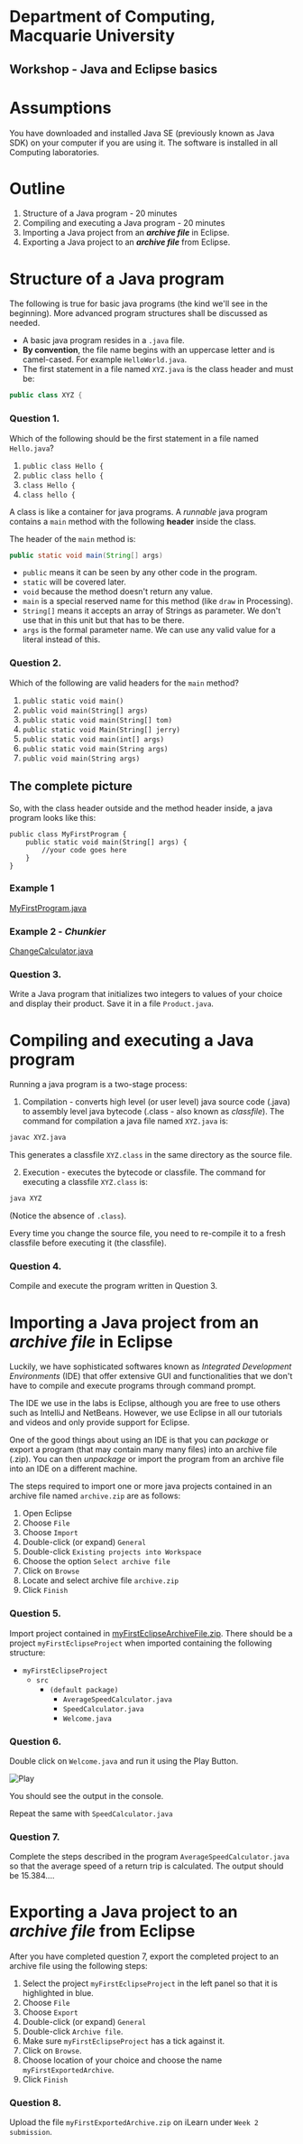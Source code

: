 # Department of Computing, Macquarie University
## Workshop - Java and Eclipse basics

# Assumptions

You have downloaded and installed Java SE (previously known as Java SDK) on your computer if you are using it. The software is installed in all Computing laboratories.

# Outline 

1. Structure of a Java program - 20 minutes
2. Compiling and executing a Java program - 20 minutes
4. Importing a Java project from an ***archive file*** in Eclipse.
5. Exporting a Java project to an ***archive file*** from Eclipse.

# Structure of a Java program

The following is true for basic java programs (the kind we'll see in the beginning). More advanced program structures shall be discussed as needed.

- A basic java program resides in a `.java` file. 
- **By convention**, the file name begins with an uppercase letter and is camel-cased. For example `HelloWorld.java`.
- The first statement in a file named `XYZ.java` is the class header and must be:
		
```java
public class XYZ {
```

### Question 1.

Which of the following should be the first statement in a file named `Hello.java`?
	
1. `public class Hello {` 
2. `public class hello {`
3. `class Hello {`
4. `class hello {`


A class is like a container for java programs. A *runnable* java program contains a `main` method with the following **header** inside the class.

The header of the `main` method is:

```java
public static void main(String[] args)
```

- `public` means it can be seen by any other code in the program.
- `static` will be covered later.
- `void` because the method doesn't return any value.
- `main` is a special reserved name for this method (like `draw` in Processing).
- `String[]` means it accepts an array of Strings as parameter. We don't use that in this unit but that has to be there.
- `args` is the formal parameter name. We can use any valid value for a literal instead of this.

### Question 2.

Which of the following are valid headers for the `main` method?
	
1. `public static void main()`
2. `public void main(String[] args)`
3. `public static void main(String[] tom)`
4. `public static void Main(String[] jerry)`
5. `public static void main(int[] args)`
6. `public static void main(String args)`
7. `public void main(String args)`

## The complete picture

So, with the class header outside and the method header inside, a java program looks like this:

```
public class MyFirstProgram {
	public static void main(String[] args) {
		//your code goes here
	}
}
```

### Example 1

[MyFirstProgram.java](./codes/MyFirstProgram.java)

### Example 2 - *Chunkier*

[ChangeCalculator.java](./codes/ChangeCalculator.java)

### Question 3.

Write a Java program that initializes two integers to values of your choice and display their product. Save it in a file `Product.java`.


# Compiling and executing a Java program

Running a java program is a two-stage process:

1. Compilation - converts high level (or user level) java source code (.java) to assembly level java bytecode (.class - also known as *classfile*). The command for compilation a java file named `XYZ.java` is:

```bash
javac XYZ.java
```
	
This generates a classfile `XYZ.class` in the same directory as the source file.

2. Execution - executes the bytecode or classfile. The command for executing a classfile `XYZ.class` is:

```bash
java XYZ
```
	
(Notice the absence of `.class`).

Every time you change the source file, you need to re-compile it to a fresh classfile before executing it (the classfile).
	
### Question 4.

Compile and execute the program written in Question 3.

# Importing a Java project from an ***archive file*** in Eclipse

Luckily, we have sophisticated softwares known as *Integrated Development Environments* (IDE) that offer extensive GUI and functionalities that we don't have to compile and execute programs through command prompt.

The IDE we use in the labs is Eclipse, although you are free to use others such as IntelliJ and NetBeans. However, we use Eclipse in all our tutorials and videos and only provide support for Eclipse.

One of the good things about using an IDE is that you can *package* or export a program (that may contain many many files) into an archive file (.zip). You can then *unpackage* or import the program from an archive file into an IDE on a different machine.

The steps required to import one or more java projects contained in an archive file named `archive.zip` are as follows:

1. Open Eclipse
2. Choose `File`
3. Choose `Import`
4. Double-click (or expand) `General`
5. Double-click `Existing projects into Workspace`
6. Choose the option `Select archive file`
7. Click on `Browse`
8. Locate and select archive file `archive.zip`
9. Click `Finish`

### Question 5.

Import project contained in [myFirstEclipseArchiveFile.zip](./codes/myFirstEclipseArchiveFile.zip). There should be a project `myFirstEclipseProject` when imported containing the following structure:

- `myFirstEclipseProject`
	- `src`
		- `(default package)`
			- `AverageSpeedCalculator.java`
			- `SpeedCalculator.java`
			- `Welcome.java`

### Question 6.

Double click on `Welcome.java` and run it using the Play Button.

![Play](./figs/playButton.png)

You should see the output in the console.

Repeat the same with `SpeedCalculator.java`

### Question 7.

Complete the steps described in the program `AverageSpeedCalculator.java` so that the average speed of a return trip is calculated. The output should be 15.384....

# Exporting a Java project to an ***archive file*** from Eclipse

After you have completed question 7, export the completed project to an archive file using the following steps:

1. Select the project `myFirstEclipseProject` in the left panel so that it is highlighted in blue.
2. Choose `File`
3. Choose `Export`
4. Double-click (or expand) `General`
5. Double-click `Archive file`.
6. Make sure `myFirstEclipseProject` has a tick against it.
7. Click on `Browse`.
8. Choose location of your choice and choose the name `myFirstExportedArchive`.
9. Click `Finish`

### Question 8.

Upload the file `myFirstExportedArchive.zip` on iLearn under `Week 2 submission`. 
